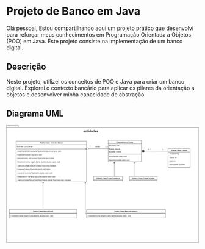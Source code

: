 # Projeto de Banco  em Java


Olá pessoal,
Estou compartilhando aqui um projeto prático que desenvolvi para reforçar meus conhecimentos em Programação Orientada a Objetos (POO) em Java. Este projeto consiste na implementação de um banco digital.

## Descrição

Neste projeto, utilizei os conceitos de POO e Java para criar um banco digital. Explorei o contexto bancário para aplicar os pilares da orientação a objetos e desenvolver minha capacidade de abstração.

## Diagrama UML


![Banco Digital](diagramaBanco.png)



